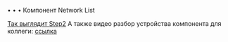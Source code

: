 • • • Компонент Network List

[Так выглядит Step2](https://user-images.githubusercontent.com/20476754/212621204-1093ce85-aeda-40f9-a1f4-f5d1c5b2e43e.jpg)
А также видео разбор устройства компонента для коллеги: [ссылка](https://www.youtube.com/watch?v=eBLpuNxcVzE&feature=youtu.be)


